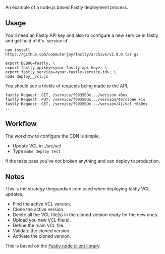 
An example of a node.js based Fastly deployment process.

## Usage

You'll need an Fastly API key and also to configure a new service in fastly and
get hold of it's 'service id'.

    npm install https://github.com/commuterjoy/fastly/archive/v2.0.0.tar.gz
   
    export DEBUG=fastly; \
    export fastly_apikey=<your-fastly-api-key>; \
    export fastly_service=<your-fastly-service-id>; \
    node deploy__vcl.js

You should see a trickle of requests being made to the API, 

    fastly Request: GET, /service/f9935BOx.../version +0ms
    fastly Request: PUT, /service/f9935BOx.../version/40/clone +1s
    fastly Request: GET, /service/f9935BOx.../version/41/vcl +669ms
    ...

## Workflow

The workflow to configure the CDN is simple,

 - Update VCL in ./src/vcl
 - Type `make deploy test`

If the tests pass you've not broken anything and can deploy to production.

## Notes

This is the strategy theguardian.com used when deploying fastly VCL updates,

 - Find the active VCL version.
 - Clone the active version.
 - Delete all the VCL file(s) in the cloned version ready for the new ones.
 - Upload you new VCL file(s).
 - Define the main VCL file.
 - Validate the cloned version.
 - Activate the cloned version.

This is based on the [Fastly node client library](https://github.com/commuterjoy/fastly).

